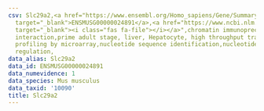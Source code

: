 ```yaml
---
csv: Slc29a2,<a href="https://www.ensembl.org/Homo_sapiens/Gene/Summary?db=core;g=ENSMUSG00000024891"
  target="_blank">ENSMUSG00000024891</a>,<a href="https://www.ncbi.nlm.nih.gov/pubmed/23834426"
  target="_blank"><i class="fas fa-file"></i></a>",chromatin immunoprecipitation assay,direct
  interaction,prime adult stage, liver, Hepatocyte, high throughput transcription
  profiling by microarray,nucleotide sequence identification,nucleotide sequence identification,transcriptional
  regulation,
data_alias: Slc29a2
data_id: ENSMUSG00000024891
data_numevidence: 1
data_species: Mus musculus
data_taxid: '10090'
title: Slc29a2
---
```

